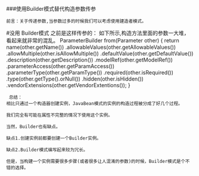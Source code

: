 ###使用Builder模式替代构造参数传参

	前言：关于传递参数,当参数过多的时候我们可以考虑使用建造者模式。
  #没用 Builder模式 之前是这样传参的：
  如下所示,构造方法里面的参数一大堆，看起来就非常的混乱。
    ParameterBuilder from(Parameter other) {
    return name(other.getName())
        .allowableValues(other.getAllowableValues())
        .allowMultiple(other.isAllowMultiple())
        .defaultValue(other.getDefaultValue())
        .description(other.getDescription())
        .modelRef(other.getModelRef())
        .parameterAccess(other.getParamAccess())
        .parameterType(other.getParamType())
        .required(other.isRequired())
        .type(other.getType().orNull())
        .hidden(other.isHidden())
        .vendorExtensions(other.getVendorExtentions());
  }

  	 总结：
	相比只通过一个构造器创建实例，JavaBean模式的实例的构造过程被分成了好几个过程。

	我们完全有可能在属性不完整的情况下使用这个实例。

	当然，Builder也有缺点。

	缺点1.创建实例前都要创建一个Builder实例。

	缺点2.Builder模式编写起来较为冗长。

	但是，当构建一个实例需要很多步骤(或者很多让人混淆的参数)的时候，Builder模式是个不错的选择。